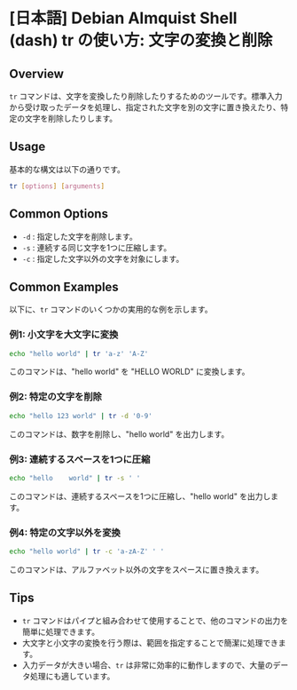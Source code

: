 # [日本語] Debian Almquist Shell (dash) tr の使い方: 文字の変換と削除

## Overview
`tr` コマンドは、文字を変換したり削除したりするためのツールです。標準入力から受け取ったデータを処理し、指定された文字を別の文字に置き換えたり、特定の文字を削除したりします。

## Usage
基本的な構文は以下の通りです。

```bash
tr [options] [arguments]
```

## Common Options
- `-d` : 指定した文字を削除します。
- `-s` : 連続する同じ文字を1つに圧縮します。
- `-c` : 指定した文字以外の文字を対象にします。

## Common Examples
以下に、`tr` コマンドのいくつかの実用的な例を示します。

### 例1: 小文字を大文字に変換
```bash
echo "hello world" | tr 'a-z' 'A-Z'
```
このコマンドは、"hello world" を "HELLO WORLD" に変換します。

### 例2: 特定の文字を削除
```bash
echo "hello 123 world" | tr -d '0-9'
```
このコマンドは、数字を削除し、"hello  world" を出力します。

### 例3: 連続するスペースを1つに圧縮
```bash
echo "hello    world" | tr -s ' '
```
このコマンドは、連続するスペースを1つに圧縮し、"hello world" を出力します。

### 例4: 特定の文字以外を変換
```bash
echo "hello world" | tr -c 'a-zA-Z' ' '
```
このコマンドは、アルファベット以外の文字をスペースに置き換えます。

## Tips
- `tr` コマンドはパイプと組み合わせて使用することで、他のコマンドの出力を簡単に処理できます。
- 大文字と小文字の変換を行う際は、範囲を指定することで簡潔に処理できます。
- 入力データが大きい場合、`tr` は非常に効率的に動作しますので、大量のデータ処理にも適しています。